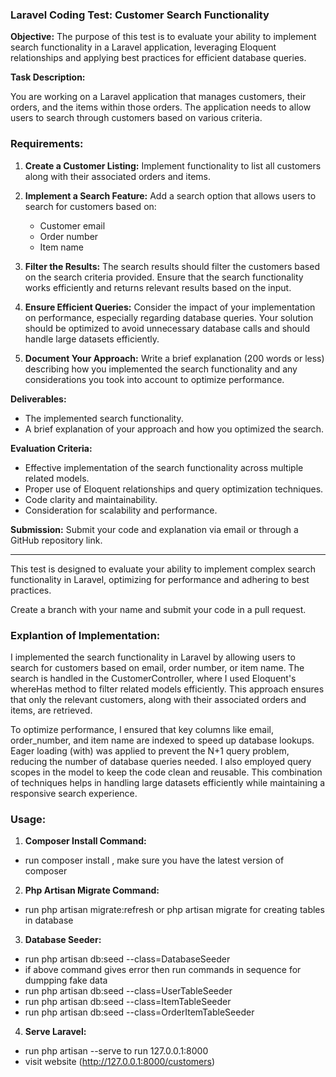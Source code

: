 ### Laravel Coding Test: Customer Search Functionality

**Objective:**
The purpose of this test is to evaluate your ability to implement search functionality in a Laravel application, leveraging Eloquent relationships and applying best practices for efficient database queries.

**Task Description:**

You are working on a Laravel application that manages customers, their orders, and the items within those orders. The application needs to allow users to search through customers based on various criteria.

### Requirements:

1. **Create a Customer Listing:** Implement functionality to list all customers along with their associated orders and items.

2. **Implement a Search Feature:** Add a search option that allows users to search for customers based on:
    - Customer email
    - Order number
    - Item name

3. **Filter the Results:** The search results should filter the customers based on the search criteria provided. Ensure that the search functionality works efficiently and returns relevant results based on the input.

4. **Ensure Efficient Queries:** Consider the impact of your implementation on performance, especially regarding database queries. Your solution should be optimized to avoid unnecessary database calls and should handle large datasets efficiently.

5. **Document Your Approach:** Write a brief explanation (200 words or less) describing how you implemented the search functionality and any considerations you took into account to optimize performance.

**Deliverables:**

- The implemented search functionality.
- A brief explanation of your approach and how you optimized the search.

**Evaluation Criteria:**

- Effective implementation of the search functionality across multiple related models.
- Proper use of Eloquent relationships and query optimization techniques.
- Code clarity and maintainability.
- Consideration for scalability and performance.

**Submission:**
Submit your code and explanation via email or through a GitHub repository link.

---
This test is designed to evaluate your ability to implement complex search functionality in Laravel, optimizing for performance and adhering to best practices.


Create a branch with your name and submit your code in a pull request.

### Explantion of Implementation:
I implemented the search functionality in Laravel by allowing users to search for customers based on email, order number, or item name. The search is handled in the CustomerController, where I used Eloquent's whereHas method to filter related models efficiently. This approach ensures that only the relevant customers, along with their associated orders and items, are retrieved.

To optimize performance, I ensured that key columns like email, order_number, and item name are indexed to speed up database lookups. Eager loading (with) was applied to prevent the N+1 query problem, reducing the number of database queries needed. I also employed query scopes in the model to keep the code clean and reusable. This combination of techniques helps in handling large datasets efficiently while maintaining a responsive search experience.
### Usage:
1. **Composer Install Command:** 
- run composer install , make sure you have the latest version of composer

2. **Php Artisan Migrate Command:** 
- run php artisan migrate:refresh or php artisan migrate for creating tables in database

3. **Database Seeder:** 
- run php artisan db:seed --class=DatabaseSeeder
- if above command gives error then run commands in sequence for dumpping fake data
- run php artisan db:seed --class=UserTableSeeder
- run php artisan db:seed --class=ItemTableSeeder
- run php artisan db:seed --class=OrderItemTableSeeder

4. **Serve Laravel:** 
- run php artisan --serve to run 127.0.0.1:8000
- visit website (http://127.0.0.1:8000/customers)